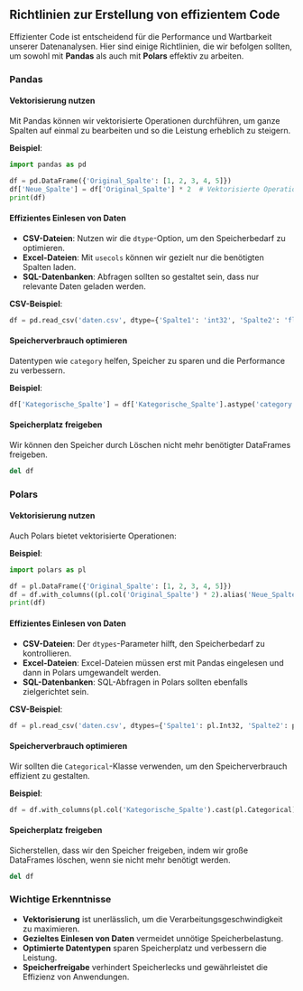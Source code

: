 ## Richtlinien zur Erstellung von effizientem Code

Effizienter Code ist entscheidend für die Performance und Wartbarkeit unserer Datenanalysen. Hier sind einige Richtlinien, die wir befolgen sollten, um sowohl mit **Pandas** als auch mit **Polars** effektiv zu arbeiten.

### Pandas

#### Vektorisierung nutzen

Mit Pandas können wir vektorisierte Operationen durchführen, um ganze Spalten auf einmal zu bearbeiten und so die Leistung erheblich zu steigern.

**Beispiel**:

```python
import pandas as pd

df = pd.DataFrame({'Original_Spalte': [1, 2, 3, 4, 5]})
df['Neue_Spalte'] = df['Original_Spalte'] * 2  # Vektorisierte Operation
print(df)
```

#### Effizientes Einlesen von Daten

- **CSV-Dateien**: Nutzen wir die `dtype`-Option, um den Speicherbedarf zu optimieren.
- **Excel-Dateien**: Mit `usecols` können wir gezielt nur die benötigten Spalten laden.
- **SQL-Datenbanken**: Abfragen sollten so gestaltet sein, dass nur relevante Daten geladen werden.

**CSV-Beispiel**:

```python
df = pd.read_csv('daten.csv', dtype={'Spalte1': 'int32', 'Spalte2': 'float32'})
```

#### Speicherverbrauch optimieren

Datentypen wie `category` helfen, Speicher zu sparen und die Performance zu verbessern.

**Beispiel**:

```python
df['Kategorische_Spalte'] = df['Kategorische_Spalte'].astype('category')
```

#### Speicherplatz freigeben

Wir können den Speicher durch Löschen nicht mehr benötigter DataFrames freigeben.

```python
del df
```

### Polars

#### Vektorisierung nutzen

Auch Polars bietet vektorisierte Operationen:

**Beispiel**:

```python
import polars as pl

df = pl.DataFrame({'Original_Spalte': [1, 2, 3, 4, 5]})
df = df.with_columns((pl.col('Original_Spalte') * 2).alias('Neue_Spalte'))
print(df)
```

#### Effizientes Einlesen von Daten

- **CSV-Dateien**: Der `dtypes`-Parameter hilft, den Speicherbedarf zu kontrollieren.
- **Excel-Dateien**: Excel-Dateien müssen erst mit Pandas eingelesen und dann in Polars umgewandelt werden.
- **SQL-Datenbanken**: SQL-Abfragen in Polars sollten ebenfalls zielgerichtet sein.

**CSV-Beispiel**:

```python
df = pl.read_csv('daten.csv', dtypes={'Spalte1': pl.Int32, 'Spalte2': pl.Float32})
```

#### Speicherverbrauch optimieren

Wir sollten die `Categorical`-Klasse verwenden, um den Speicherverbrauch effizient zu gestalten.

**Beispiel**:

```python
df = df.with_columns(pl.col('Kategorische_Spalte').cast(pl.Categorical))
```

#### Speicherplatz freigeben

Sicherstellen, dass wir den Speicher freigeben, indem wir große DataFrames löschen, wenn sie nicht mehr benötigt werden.

```python
del df
```

### Wichtige Erkenntnisse

- **Vektorisierung** ist unerlässlich, um die Verarbeitungsgeschwindigkeit zu maximieren.
- **Gezieltes Einlesen von Daten** vermeidet unnötige Speicherbelastung.
- **Optimierte Datentypen** sparen Speicherplatz und verbessern die Leistung.
- **Speicherfreigabe** verhindert Speicherlecks und gewährleistet die Effizienz von Anwendungen. 